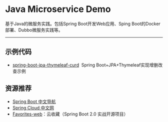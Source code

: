 # Java Microservice Demo
基于Java的微服务实践。包括Spring Boot开发Web应用、Sping Boot的Docker部署、Dubbo微服务实践等。

---

## 示例代码
- [spring-boot-jpa-thymeleaf-curd](https://github.com/wander-chu/java-microservice-demo/tree/master/spring-boot-jpa-thymeleaf-curd)&nbsp;&nbsp;Spring Boot+JPA+Thymeleaf实现增删改查示例

## 资源推荐
- [Spring Boot 中文导航](http://springboot.fun/)
- [Spring Cloud 中文网](https://springcloud.cc/)
- [Favorites-web](https://github.com/cloudfavorites/favorites-web)：云收藏（Spring Boot 2.0 实战开源项目）